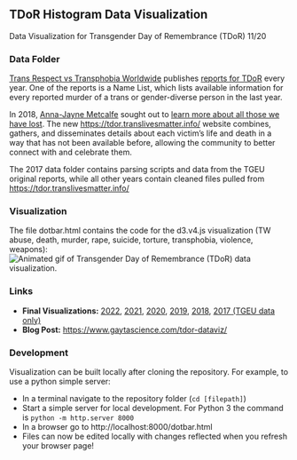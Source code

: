 ## TDoR Histogram Data Visualization
Data Visualization for Transgender Day of Remembrance (TDoR) 11/20 

### Data Folder
[Trans Respect vs Transphobia Worldwide](http://transrespect.org) publishes [reports for TDoR](http://transrespect.org/en/trans-murder-monitoring/tmm-resources/) every year. One of the reports is a Name List, which lists available information for every reported murder of a trans or gender-diverse person in the last year. 

In 2018, [Anna-Jayne Metcalfe](https://twitter.com/annajayne) sought out to [learn more about all those we have lost](https://medium.com/@annajayne/tdor-learning-more-about-those-we-have-lost-8043146f402c). The new https://tdor.translivesmatter.info/ website combines, gathers, and disseminates details about each victim’s life and death in a way that has not been available before, allowing the community to better connect with and celebrate them.

The 2017 data folder contains parsing scripts and data from the TGEU original reports, while all other years contain cleaned files pulled from https://tdor.translivesmatter.info/ 

### Visualization
The file dotbar.html contains the code for the d3.v4.js visualization (TW abuse, death, murder, rape, suicide, torture, transphobia, violence, weapons): 
![Animated gif of Transgender Day of Remembrance (TDoR) data visualization.](https://www.gaytascience.com/wp-content/uploads/2022/11/giflong.gif)

### Links
* **Final Visualizations:** [2022](https://www.gaytascience.com/tdor2022/), [2021](https://www.gaytascience.com/tdor2021/), [2020](https://www.gaytascience.com/tdor2020/), [2019](https://www.gaytascience.com/tdor2019/), [2018](https://www.gaytascience.com/tdor2018/), [2017 (TGEU data only)](https://www.gaytascience.com/tdor2017/)
* **Blog Post:** https://www.gaytascience.com/tdor-dataviz/

### Development
Visualization can be built locally after cloning the repository. For example, to use a python simple server:
* In a terminal navigate to the repository folder (`cd [filepath]`)
* Start a simple server for local development. For Python 3 the command is `python -m http.server 8000`
* In a browser go to http://localhost:8000/dotbar.html
* Files can now be edited locally with changes reflected when you refresh your browser page!
